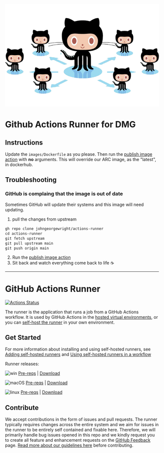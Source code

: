 <p align="center">
  <img src="docs/res/github-graph.png">
</p>

# Github Actions Runner for DMG

## Instructions

Update the `images/Dockerfile` as you please. Then run the [publish image action](https://github.com/johngeorgewright/actions-runner/actions/workflows/publish-image.yml) with **no** arguments. This will override our ARC image, as the "latest", in dockerhub.

## Troubleshooting

### GitHub is complaing that the image is out of date

Sometimes GitHub will update their systems and this image will need updating.

1. pull the changes from upstream
```
gh repo clone johngeorgewright/actions-runner
cd actions-runner
git fetch upstream
git pull upstream main
git push origin main
```
2. Run the [publish image action](https://github.com/johngeorgewright/actions-runner/actions/workflows/publish-image.yml)
3. Sit back and watch everything come back to life :coffee:

---

# GitHub Actions Runner

[![Actions Status](https://github.com/actions/runner/workflows/Runner%20CI/badge.svg)](https://github.com/actions/runner/actions)

The runner is the application that runs a job from a GitHub Actions workflow. It is used by GitHub Actions in the [hosted virtual environments](https://github.com/actions/virtual-environments), or you can [self-host the runner](https://help.github.com/en/actions/automating-your-workflow-with-github-actions/about-self-hosted-runners) in your own environment.

## Get Started

For more information about installing and using self-hosted runners, see [Adding self-hosted runners](https://help.github.com/en/actions/automating-your-workflow-with-github-actions/adding-self-hosted-runners) and [Using self-hosted runners in a workflow](https://help.github.com/en/actions/automating-your-workflow-with-github-actions/using-self-hosted-runners-in-a-workflow)

Runner releases:

![win](docs/res/win_sm.png) [Pre-reqs](docs/start/envwin.md) | [Download](https://github.com/actions/runner/releases)  

![macOS](docs/res/apple_sm.png)  [Pre-reqs](docs/start/envosx.md) | [Download](https://github.com/actions/runner/releases)  

![linux](docs/res/linux_sm.png)  [Pre-reqs](docs/start/envlinux.md) | [Download](https://github.com/actions/runner/releases)

## Contribute

We accept contributions in the form of issues and pull requests. The runner typically requires changes across the entire system and we aim for issues in the runner to be entirely self contained and fixable here. Therefore, we will primarily handle bug issues opened in this repo and we kindly request you to create all feature and enhancement requests on the [GitHub Feedback](https://github.com/community/community/discussions/categories/actions-and-packages) page. [Read more about our guidelines here](docs/contribute.md) before contributing.
